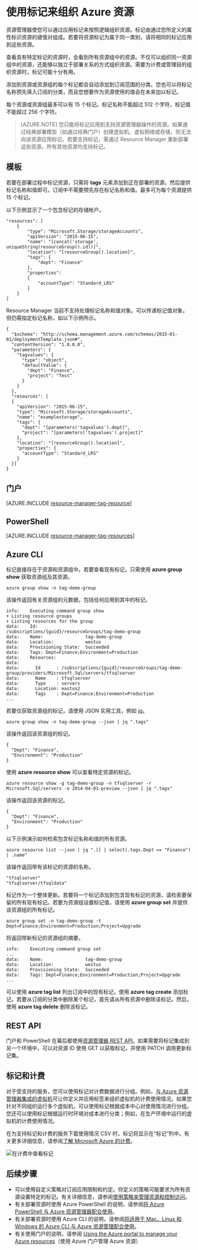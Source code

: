 <properties
	pageTitle="使用标记组织 Azure 资源 | Azure"
	description="演示如何应用标记来组织资源进行计费和管理。"
	services="azure-resource-manager"
	documentationCenter=""
	authors="tfitzmac"
	manager="timlt"
	editor="tysonn"/>  


<tags
	ms.service="azure-resource-manager"
	ms.workload="multiple"
	ms.tgt_pltfrm="AzurePortal"
	ms.devlang="na"
	ms.topic="article"
	ms.date="08/16/2016"
	wacn.date="10/24/2016"
	ms.author="tomfitz"/>


# 使用标记来组织 Azure 资源

资源管理器使您可以通过应用标记来按照逻辑组织资源。标记由通过您所定义的属性标识资源的键值对组成。若要将资源标记为属于同一类别，请将相同的标记应用到这些资源。

查看具有特定标记的资源时，会看到所有资源组中的资源。不仅可以组织同一资源组中的资源，还能够以独立于部署关系的方式组织资源。需要为计费或管理目的组织资源时，标记可能十分有用。

添加到资源或资源组的每个标记都会自动添加到订阅范围的分类。您也可以将标记名称预先填入订阅的分类，而且您想要作为资源使用的值会在未来加以标记。

每个资源或资源组最多可以有 15 个标记。标记名称不能超过 512 个字符，标记值不能超过 256 个字符。

> [AZURE.NOTE] 您只能将标记应用到支持资源管理器操作的资源。如果通过经典部署模型（如通过经典门户）创建虚拟机、虚拟网络或存储，则无法向该资源应用标记。若要支持标记，需通过 Resource Manager 重新部署这些资源。所有其他资源均支持标记。

## 模板

若要在部署过程中标记资源，只需将 **tags** 元素添加到正在部署的资源，然后提供标记名称和值即可。订阅中不需要预先存在标记名称和值。最多可为每个资源提供 15 个标记。

以下示例显示了一个包含标记的存储帐户。

    "resources": [
        {
            "type": "Microsoft.Storage/storageAccounts",
            "apiVersion": "2015-06-15",
            "name": "[concat('storage', uniqueString(resourceGroup().id))]",
            "location": "[resourceGroup().location]",
            "tags": {
                "dept": "Finance"
            },
            "properties": 
            {
                "accountType": "Standard_LRS"
            }
        }
    ]

Resource Manager 当前不支持处理标记名称和值对象。可以传递标记值对象，但仍需指定标记名称，如以下示例所示。

    {
      "$schema": "http://schema.management.azure.com/schemas/2015-01-01/deploymentTemplate.json#",
      "contentVersion": "1.0.0.0",
      "parameters": {
        "tagvalues": {
          "type": "object",
          "defaultValue": {
            "dept": "Finance",
            "project": "Test"
          }
        }
      },
      "resources": [
      {
        "apiVersion": "2015-06-15",
        "type": "Microsoft.Storage/storageAccounts",
        "name": "examplestorage",
        "tags": {
          "dept": "[parameters('tagvalues').dept]",
          "project": "[parameters('tagvalues').project]"
        },
        "location": "[resourceGroup().location]",
        "properties": {
          "accountType": "Standard_LRS"
        }
      }]
    }


## 门户

[AZURE.INCLUDE [resource-manager-tag-resource](../includes/resource-manager-tag-resources.md)]

## PowerShell

[AZURE.INCLUDE [resource-manager-tag-resources](../includes/resource-manager-tag-resources-powershell.md)]

## Azure CLI

标记直接存在于资源和资源组中。若要查看现有标记，只需使用 **azure group show** 获取资源组及其资源。

    azure group show -n tag-demo-group
    
该操作返回有关资源组的元数据，包括任何应用到其中的标记。
    
    info:    Executing command group show
    + Listing resource groups
    + Listing resources for the group
    data:    Id:                  /subscriptions/{guid}/resourceGroups/tag-demo-group
    data:    Name:                tag-demo-group
    data:    Location:            westus
    data:    Provisioning State:  Succeeded
    data:    Tags: Dept=Finance;Environment=Production
    data:    Resources:
    data:
    data:      Id      : /subscriptions/{guid}/resourceGroups/tag-demo-group/providers/Microsoft.Sql/servers/tfsqlserver
    data:      Name    : tfsqlserver
    data:      Type    : servers
    data:      Location: eastus2
    data:      Tags    : Dept=Finance;Environment=Production
    ...

若要仅获取资源组的标记，请使用 JSON 实用工具，例如 [jq](http://stedolan.github.io/jq/download/)。

    azure group show -n tag-demo-group --json | jq ".tags"
    
该操作返回该资源组的标记。
    
    {
      "Dept": "Finance",
      "Environment": "Production" 
    }

使用 **azure resource show** 可以查看特定资源的标记。

    azure resource show -g tag-demo-group -n tfsqlserver -r Microsoft.Sql/servers -o 2014-04-01-preview --json | jq ".tags"
    
该操作返回该资源的标记。
    
    {
      "Dept": "Finance",
      "Environment": "Production"
    }
    
以下示例演示如何检索包含标记名称和值的所有资源。

    azure resource list --json | jq ".[] | select(.tags.Dept == "Finance") | .name"
    
该操作返回带有该标记的资源的名称。
    
    "tfsqlserver"
    "tfsqlserver/tfsqldata"

标记作为一个整体更新。若要将一个标记添加到包含现有标记的资源，请检索要保留的所有现有标记。若要为资源组设置标记值，请使用 **azure group set** 并提供该资源组的所有标记。

    azure group set -n tag-demo-group -t Dept=Finance;Environment=Production;Project=Upgrade
    
将返回带新标记的资源组的摘要。
    
    info:    Executing command group set
    ...
    data:    Name:                tag-demo-group
    data:    Location:            westus
    data:    Provisioning State:  Succeeded
    data:    Tags: Dept=Finance;Environment=Production;Project=Upgrade
    ...
    
可以使用 **azure tag list** 列出订阅中的现有标记，使用 **azure tag create** 添加标记。若要从订阅的分类中删除某个标记，首先请从所有资源中删除该标记。然后，使用 **azure tag delete** 删除该标记。

## REST API

门户和 PowerShell 在幕后都使用[资源管理器 REST API](https://msdn.microsoft.com/zh-cn/library/azure/dn848368.aspx)。如果需要将标记集成到另一个环境中，可以对资源 ID 使用 GET 以获取标记，并使用 PATCH 调用更新标记集。


## 标记和计费

对于受支持的服务，您可以使用标记对计费数据进行分组。例如，[与 Azure 资源管理器集成的虚拟机](/documentation/articles/virtual-machines-windows-compare-deployment-models/)可让你定义并应用标签来组织虚拟机的计费使用情况。如果您针对不同组织运行多个虚拟机，可以使用标记根据成本中心对使用情况进行分组。您还可以使用标记根据运行时环境对成本进行分类；例如，在生产环境中运行的虚拟机的计费使用情况。

在为支持标记和计费的服务下载使用情况 CSV 时，标记将显示在“标记”列中。有关更多详细信息，请参阅[了解 Microsoft Azure 的计费](/documentation/articles/billing-understand-your-bill/)。

![在计费中查看标记](./media/resource-group-using-tags/billing_csv.png)

## 后续步骤

- 可以使用自定义策略对订阅应用限制和约定。你定义的策略可能要求为所有资源设置特定的标记。有关详细信息，请参阅[使用策略来管理资源和控制访问](/documentation/articles/resource-manager-policy/)。
- 有关部署资源时使用 Azure PowerShell 的说明，请参阅[将 Azure PowerShell 与 Azure 资源管理器配合使用](/documentation/articles/powershell-azure-resource-manager/)。
- 有关部署资源时使用 Azure CLI 的说明，请参阅[将适用于 Mac、Linux 和 Windows 的 Azure CLI 与 Azure 资源管理配合使用](/documentation/articles/xplat-cli-azure-resource-manager/)。
- 有关使用门户的说明，请参阅 [Using the Azure portal to manage your Azure resources](/documentation/articles/resource-group-portal/)（使用 Azure 门户管理 Azure 资源）

<!---HONumber=Mooncake_1017_2016-->